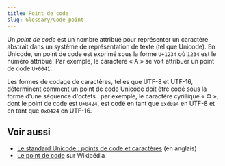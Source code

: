 ```yaml
---
title: Point de code
slug: Glossary/Code_point
---
```


Un _point de code_ est un nombre attribué pour représenter un caractère abstrait dans un système de représentation de texte (tel que Unicode). En Unicode, un point de code est exprimé sous la forme `U+1234` où `1234` est le numéro attribué. Par exemple, le caractère «&nbsp;A&nbsp;» se voit attribuer un point de code `U+0041`.

Les formes de codage de caractères, telles que UTF-8 et UTF-16, déterminent comment un point de code Unicode doit être codé sous la forme d'une séquence d'octets&nbsp;: par exemple, le caractère cyrillique «&nbsp;Ф&nbsp;», dont le point de code est `U+0424`, est codé en tant que `0xd0a4` en UTF-8 et en tant que `0x0424` en UTF-16.

## Voir aussi

- [Le standard Unicode&nbsp;: points de code et caractères](https://www.unicode.org/versions/Unicode14.0.0/ch02.pdf#G25564) (en anglais)
- [Le point de code](https://fr.wikipedia.org/wiki/Point_de_code) sur Wikipédia
